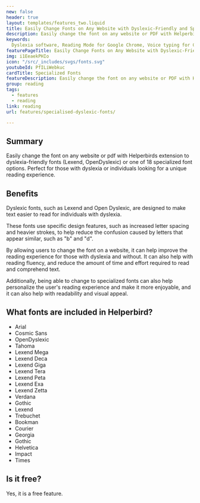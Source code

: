 ```yaml
---
new: false
header: true
layout: templates/features_two.liquid
title: Easily Change Fonts on Any Website with Dyslexic-Friendly and Specialized Options
description: Easily change the font on any website or PDF with Helperbird's extension to dyslexia-friendly fonts like Lexend and OpenDyslexic, or choose from 18 specialized font options. Perfect for individuals with dyslexia or those seeking a unique reading experience.
keywords:
  Dyslexia software, Reading Mode for Google Chrome, Voice typing for Chrome, Text to speech for Chrome, text reader, Immersive Reader, dyslexia fonts, accessibility software, dyslexia software, Helperbird for Edge, Helperbird for Firefox, Helperbird for Chrome, Opendyslexic for Chrome, OpenDyslexic
featurePageTitle: Easily Change Fonts on Any Website with Dyslexic-Friendly and Specialized Options
img: i1EeaekPHIo
icon: "/src/_includes/svgs/fonts.svg"
youtubeId: PfILiWebkuc
cardTitle: Specialized Fonts
featureDescription: Easily change the font on any website or PDF with Helperbird's extension to dyslexia-friendly fonts like Lexend and OpenDyslexic, or choose from 18 specialized font options. Perfect for individuals with dyslexia or those seeking a unique reading experience.
group: reading
tags:
  - features
  - reading
link: reading
url: features/specialised-dyslexic-fonts/

---
```



## Summary

Easily change the font on any website or pdf with Helperbirds extension to dyslexia-friendly fonts (Lexend, OpenDyslexic) or one of 18 specialized font options. Perfect for those with dyslexia or individuals looking for a unique reading experience.

## Benefits

Dyslexic fonts, such as Lexend and Open Dyslexic, are designed to make text easier to read for individuals with dyslexia. 

These fonts use specific design features, such as increased letter spacing and heavier strokes, to help reduce the confusion caused by letters that appear similar, such as "b" and "d".

By allowing users to change the font on a website, it can help improve the reading experience for those with dyslexia and without. It can also help with reading fluency, and reduce the amount of time and effort required to read and comprehend text.

Additionally, being able to change to specialized fonts can also help personalize the user's reading experience and make it more enjoyable, and it can also help with readability and visual appeal.

## What fonts are included in Helperbird?

- Arial 
- Cosmic Sans 
- OpenDyslexic 
- Tahoma 
- Lexend Mega
- Lexend Deca
- Lexend Giga
- Lexend Tera
- Lexend Peta
- Lexend Exa
- Lexend Zetta
- Verdana 
- Gothic 
- Lexend 
- Trebuchet 
- Bookman 
- Courier 
- Georgia 
- Gothic 
- Helvetica 
- Impact 
- Times 


## Is it free?
Yes, it is a free feature.



